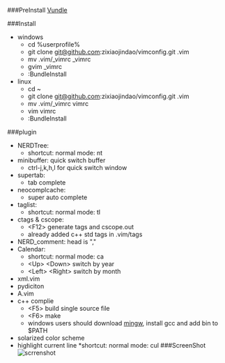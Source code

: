 ###PreInstall
[Vundle](https://github.com/gmarik/vundle)

###Install
* windows 
    * cd %userprofile%
    * git clone git@github.com:zixiaojindao/vimconfig.git .vim
    * mv .vim/_vimrc _vimrc
    * gvim _vimrc
    * :BundleInstall
* linux
    * cd ~
    * git clone git@github.com:zixiaojindao/vimconfig.git .vim
    * mv .vim/_vimrc vimrc
    * vim vimrc
    * :BundleInstall

###plugin
* NERDTree: 
    * shortcut: normal mode: nt
* minibuffer: quick switch buffer
    * ctrl-j,k,h,l for quick switch window
* supertab: 
    * tab complete
* neocomplcache: 
    * super auto complete 
* taglist: 
    * shortcut: normal mode: tl
* ctags & cscope: 
    * &lt;F12&gt; generate tags and cscope.out
    * already added c++ std tags in .vim/tags
* NERD\_comment: head is ","
* Calendar:
    * shortcut: normal mode: ca
    * &lt;Up&gt; &lt;Down&gt; switch by year
    * &lt;Left&gt; &lt;Right&gt; switch by month
* xml.vim
* pydiciton
* A.vim
* c++ complie
    * &lt;F5&gt; build single source file
    * &lt;F6&gt; make
    * windows users should download [mingw](http://www.mingw.org/), install gcc and add bin to $PATH
* solarized color scheme
* highlight current line
    *shortcut: normal mode: cul
###ScreenShot
![scrrenshot](http://thumbsnap.com/i/9I2PtKPF.png)
